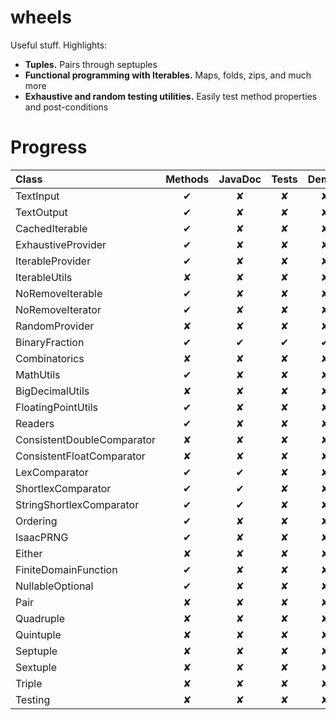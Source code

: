 wheels
======

Useful stuff. Highlights:
* <b>Tuples.</b> Pairs through septuples
* <b>Functional programming with Iterables.</b> Maps, folds, zips, and much more
* <b>Exhaustive and random testing utilities.</b> Easily test method properties and post-conditions 

Progress
========

| Class                      | Methods | JavaDoc | Tests | Demos | Properties |
|:---------------------------|:-------:|:-------:|:-----:|:-----:|:----------:|
| TextInput                  | ✔       | ✘       | ✘     | ✘     | ✘          |
| TextOutput                 | ✔       | ✘       | ✘     | ✘     | ✘          |
| CachedIterable             | ✔       | ✘       | ✘     | ✘     | ✘          |
| ExhaustiveProvider         | ✔       | ✘       | ✘     | ✘     | ✘          |
| IterableProvider           | ✔       | ✘       | ✘     | ✘     | ✘          |
| IterableUtils              | ✘       | ✘       | ✘     | ✘     | ✘          |
| NoRemoveIterable           | ✔       | ✘       | ✘     | ✘     | ✘          |
| NoRemoveIterator           | ✔       | ✘       | ✘     | ✘     | ✘          |
| RandomProvider             | ✘       | ✘       | ✘     | ✘     | ✘          |
| BinaryFraction             | ✔       | ✔       | ✔     | ✔     | ✔          |
| Combinatorics              | ✘       | ✘       | ✘     | ✘     | ✘          |
| MathUtils                  | ✔       | ✘       | ✘     | ✘     | ✘          |
| BigDecimalUtils            | ✘       | ✘       | ✘     | ✘     | ✘          |
| FloatingPointUtils         | ✔       | ✘       | ✘     | ✘     | ✘          |
| Readers                    | ✔       | ✘       | ✘     | ✘     | ✘          |
| ConsistentDoubleComparator | ✘       | ✘       | ✘     | ✘     | ✘          |
| ConsistentFloatComparator  | ✘       | ✘       | ✘     | ✘     | ✘          |
| LexComparator              | ✔       | ✔       | ✘     | ✘     | ✘          |
| ShortlexComparator         | ✔       | ✔       | ✘     | ✘     | ✘          |
| StringShortlexComparator   | ✔       | ✔       | ✘     | ✘     | ✘          |
| Ordering                   | ✔       | ✘       | ✘     | ✘     | ✘          |
| IsaacPRNG                  | ✔       | ✘       | ✘     | ✘     | ✘          |
| Either                     | ✘       | ✘       | ✘     | ✘     | ✘          |
| FiniteDomainFunction       | ✔       | ✘       | ✘     | ✘     | ✘          |
| NullableOptional           | ✔       | ✘       | ✘     | ✘     | ✘          |
| Pair                       | ✘       | ✘       | ✘     | ✘     | ✘          |
| Quadruple                  | ✘       | ✘       | ✘     | ✘     | ✘          |
| Quintuple                  | ✘       | ✘       | ✘     | ✘     | ✘          |
| Septuple                   | ✘       | ✘       | ✘     | ✘     | ✘          |
| Sextuple                   | ✘       | ✘       | ✘     | ✘     | ✘          |
| Triple                     | ✘       | ✘       | ✘     | ✘     | ✘          |
| Testing                    | ✘       | ✘       | ✘     | ✘     | ✘          |
